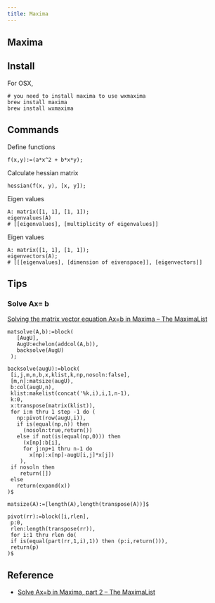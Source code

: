 ```yaml
---
title: Maxima
---
```


## Maxima

## Install

For OSX,

```
# you need to install maxima to use wxmaxima
brew install maxima
brew install wxmaxima
```

## Commands

Define functions

```
f(x,y):=(a*x^2 + b*x*y);
```

Calculate hessian matrix

```
hessian(f(x, y), [x, y]);
```

Eigen values

```
A: matrix([1, 1], [1, 1]);
eigenvalues(A)
# [[eigenvalues], [multiplicity of eigenvalues]]
```

Eigen values

```
A: matrix([1, 1], [1, 1]);
eigenvectors(A);
# [[[eigenvalues], [dimension of eivenspace]], [eigenvectors]]
```

## Tips

### Solve Ax= b
[Solving the matrix vector equation Ax=b in Maxima – The MaximaList](https://themaximalist.org/2017/02/28/solving-the-matrix-vector-equation-axb-in-maxima/)

```
matsolve(A,b):=block(
   [AugU],
   AugU:echelon(addcol(A,b)),
   backsolve(AugU)
 );

backsolve(augU):=block(
 [i,j,m,n,b,x,klist,k,np,nosoln:false],
 [m,n]:matsize(augU),
 b:col(augU,n),
 klist:makelist(concat('%k,i),i,1,n-1),
 k:0,
 x:transpose(matrix(klist)),
 for i:m thru 1 step -1 do (
   np:pivot(row(augU,i)), 
   if is(equal(np,n)) then
     (nosoln:true,return())
   else if not(is(equal(np,0))) then
     (x[np]:b[i],
     for j:np+1 thru n-1 do
       x[np]:x[np]-augU[i,j]*x[j])
    ),
 if nosoln then 
    return([])
 else 
   return(expand(x)) 
)$

matsize(A):=[length(A),length(transpose(A))]$

pivot(rr):=block([i,rlen],
 p:0,
 rlen:length(transpose(rr)),
 for i:1 thru rlen do( 
 if is(equal(part(rr,1,i),1)) then (p:i,return())), 
 return(p)
)$
```

## Reference
* [Solve Ax=b in Maxima, part 2 – The MaximaList](https://themaximalist.org/2017/03/02/solve-axb-in-maxima-part-2/)
